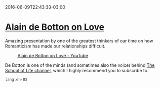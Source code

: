 ---
---

2016-06-09T22:43:33-03:00
# [Alain de Botton on Love](https://www.youtube.com/watch?v=jJ6K_f7oSdg)

Amazing presentation by one of the greatest thinkers of our time on how Romanticism has made our relationships difficult.

<figure class="video-container">
  <lite-youtube videoid="jJ6K_f7oSdg">
    <a href="https://www.youtube.com/watch?v=jJ6K_f7oSdg" class="lty-playbtn" title="Play video">
      <span class="lyt-visually-hidden">Alain de Botton on Love - YouTube</span>
    </a>
  </lite-youtube>
</figure>

De Botton is one of the minds (and sometimes also the voice) behind [The School of Life channel](https://www.youtube.com/theschooloflifetv), which I highly recommend you to subscribe to.

`lang:en-US`
